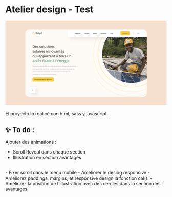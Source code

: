 # Atelier design - Test

![Design preview ](./assets/atelier-design-test-preview.png)

El proyecto lo realicé con html, sass y javascript.


## ✨ To do :
Ajouter des animations :
- Scroll Reveal dans chaque section
- Illustration en section avantages
<br>
- Fixer scroll dans le menu mobile
- Améliorer le desing responsive
- Améliorez paddings, margins, et responsive design la fonction cal().
- Améliorez la position de l'illustration avec des cercles dans la section des avantages




